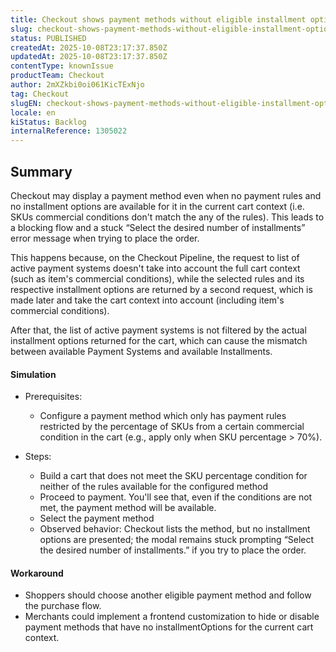```yaml
---
title: Checkout shows payment methods without eligible installment options
slug: checkout-shows-payment-methods-without-eligible-installment-options
status: PUBLISHED
createdAt: 2025-10-08T23:17:37.850Z
updatedAt: 2025-10-08T23:17:37.850Z
contentType: knownIssue
productTeam: Checkout
author: 2mXZkbi0oi061KicTExNjo
tag: Checkout
slugEN: checkout-shows-payment-methods-without-eligible-installment-options
locale: en
kiStatus: Backlog
internalReference: 1305022
---
```


## Summary


Checkout may display a payment method even when no payment rules and no installment options are available for it in the current cart context (i.e. SKUs commercial conditions don't match the any of the rules). This leads to a blocking flow and a stuck “Select the desired number of installments” error message when trying to place the order.

This happens because, on the Checkout Pipeline, the request to list of active payment systems doesn't take into account the full cart context (such as item's commercial conditions), while the selected rules and its respective installment options are returned by a second request, which is made later and take the cart context into account (including item's commercial conditions).

After that, the list of active payment systems is not filtered by the actual installment options returned for the cart, which can cause the mismatch between available Payment Systems and available Installments.


#### Simulation



- Prerequisites:
  - Configure a payment method which only has payment rules restricted by the percentage of SKUs from a certain commercial condition in the cart  (e.g., apply only when SKU percentage > 70%).

- Steps:
  - Build a cart that does not meet the SKU percentage condition for neither of the rules available for the configured method
  - Proceed to payment. You'll see that, even if the conditions are not met, the payment method will be available.
  - Select the payment method
  - Observed behavior: Checkout lists the method, but no installment options are presented; the modal remains stuck prompting “Select the desired number of installments.” if you try to place the order.


#### Workaround



- Shoppers should choose another eligible payment method and follow the purchase flow.
- Merchants could implement a frontend customization to hide or disable payment methods that have no installmentOptions for the current cart context.



